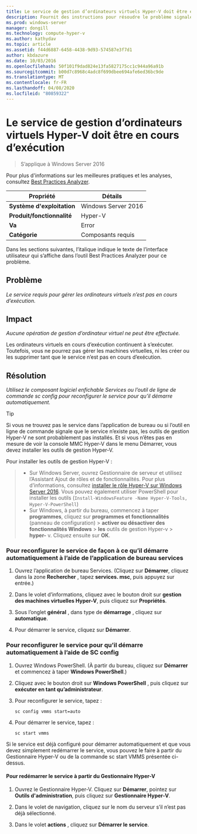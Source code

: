 ```yaml
---
title: Le service de gestion d’ordinateurs virtuels Hyper-V doit être en cours d’exécution
description: Fournit des instructions pour résoudre le problème signalé par cette règle de Best Practices Analyzer.
ms.prod: windows-server
manager: dongill
ms.technology: compute-hyper-v
ms.author: kathydav
ms.topic: article
ms.assetid: f44d6887-6458-4438-9d93-574587e3f7d1
author: kbdazure
ms.date: 10/03/2016
ms.openlocfilehash: 50f101f9dad824e13fa5827175cc1c944a96a91b
ms.sourcegitcommit: b00d7c8968c4adc8f699dbee694afe6ed36bc9de
ms.translationtype: MT
ms.contentlocale: fr-FR
ms.lasthandoff: 04/08/2020
ms.locfileid: "80859322"
---
```

# <a name="the-hyper-v-virtual-machine-management-service-must-be-running"></a>Le service de gestion d’ordinateurs virtuels Hyper-V doit être en cours d’exécution

>S’applique à Windows Server 2016
  
Pour plus d'informations sur les meilleures pratiques et les analyses, consultez [Best Practices Analyzer](https://go.microsoft.com/fwlink/?LinkId=122786).  
  
|Propriété|Détails|  
|-|-|  
|**Système d'exploitation**|Windows Server 2016|  
|**Produit/fonctionnalité**|Hyper-V|  
|**Va**|Error|  
|**Catégorie**|Composants requis|  

Dans les sections suivantes, l’italique indique le texte de l’interface utilisateur qui s’affiche dans l’outil Best Practices Analyzer pour ce problème.

## <a name="issue"></a>Problème  
  
*Le service requis pour gérer les ordinateurs virtuels n’est pas en cours d’exécution.*  
  
## <a name="impact"></a>Impact  
  
*Aucune opération de gestion d’ordinateur virtuel ne peut être effectuée.*  
  
Les ordinateurs virtuels en cours d’exécution continuent à s’exécuter. Toutefois, vous ne pourrez pas gérer les machines virtuelles, ni les créer ou les supprimer tant que le service n’est pas en cours d’exécution.  
  
## <a name="resolution"></a>Résolution  
  
*Utilisez le composant logiciel enfichable Services ou l’outil de ligne de commande sc config pour reconfigurer le service pour qu’il démarre automatiquement.*  
  
> [!TIP]  
> Si vous ne trouvez pas le service dans l’application de bureau ou si l’outil en ligne de commande signale que le service n’existe pas, les outils de gestion Hyper-V ne sont probablement pas installés. Et si vous n’êtes pas en mesure de voir la console MMC Hyper-V dans le menu Démarrer, vous devez installer les outils de gestion Hyper-V.

Pour installer les outils de gestion Hyper-V :  
>   
> - Sur Windows Server, ouvrez Gestionnaire de serveur et utilisez l’Assistant Ajout de rôles et de fonctionnalités. Pour plus d’informations, consultez [installer le rôle Hyper-V sur Windows Server 2016](../get-started/Install-the-Hyper-V-role-on-Windows-Server.md).  Vous pouvez également utiliser PowerShell pour installer les outils (`Install-WindowsFeature -Name Hyper-V-Tools, Hyper-V-PowerShell`) 
> - Sur Windows, à partir du bureau, commencez à taper **programmes**, cliquez sur **programmes et fonctionnalités** (panneau de configuration) > **activer ou désactiver des fonctionnalités Windows** > **les** outils de gestion Hyper-v > **hyper-** v. Cliquez ensuite sur **OK**.  
  
### <a name="to-reconfigure-the-service-to-start-automatically-using-the-services-desktop-app"></a>Pour reconfigurer le service de façon à ce qu’il démarre automatiquement à l’aide de l’application de bureau services  
  
1.  Ouvrez l’application de bureau Services. (Cliquez sur **Démarrer**, cliquez dans la zone **Rechercher** , tapez **services. msc**, puis appuyez sur entrée.)  
  
2.  Dans le volet d’informations, cliquez avec le bouton droit sur **gestion des machines virtuelles Hyper-V**, puis cliquez sur **Propriétés**.  
  
3.  Sous l’onglet **général** , dans type de **démarrage** , cliquez sur **automatique**.  
  
4.  Pour démarrer le service, cliquez sur **Démarrer**.  
  
### <a name="to-reconfigure-the-service-to-start-automatically-using-sc-config"></a>Pour reconfigurer le service pour qu’il démarre automatiquement à l’aide de SC config  
  
1.  Ouvrez Windows PowerShell. (À partir du bureau, cliquez sur **Démarrer** et commencez à taper **Windows PowerShell**.)  
  
2.  Cliquez avec le bouton droit sur **Windows PowerShell** , puis cliquez sur **exécuter en tant qu’administrateur**.  
  
3.  Pour reconfigurer le service, tapez :  
  
    ```  
    sc config vmms start=auto  
    ```  
  
4.  Pour démarrer le service, tapez :  
  
    ```  
    sc start vmms  
    ```  
  
Si le service est déjà configuré pour démarrer automatiquement et que vous devez simplement redémarrer le service, vous pouvez le faire à partir du Gestionnaire Hyper-V ou de la commande sc start VMMS présentée ci-dessus.  
  
#### <a name="to-restart-the-service-from-hyper-v-manager"></a>Pour redémarrer le service à partir du Gestionnaire Hyper-V  
  
1.  Ouvrez le Gestionnaire Hyper-V. Cliquez sur **Démarrer**, pointez sur **Outils d'administration**, puis cliquez sur **Gestionnaire Hyper-V**.  
  
2.  Dans le volet de navigation, cliquez sur le nom du serveur s’il n’est pas déjà sélectionné.  
  
3.  Dans le volet **actions** , cliquez sur **Démarrer le service**.  
  


